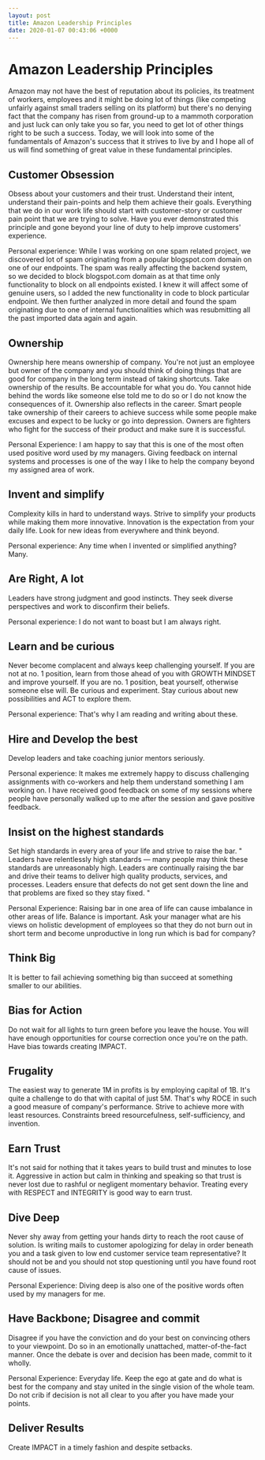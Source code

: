 ```yaml
---
layout: post
title: Amazon Leadership Principles
date: 2020-01-07 00:43:06 +0000
---
```


# Amazon Leadership Principles

Amazon may not have the best of reputation about its policies, its treatment of workers, employees and it might be doing lot of things (like competing unfairly against small traders selling on its platform) but there's no denying fact that the company has risen from ground-up to a mammoth corporation and just luck can only take you so far, you need to get lot of other things right to be such a success. Today, we will look into some of the fundamentals of Amazon's success that it strives to live by and I hope all of us will find something of great value in these fundamental principles. 

## Customer Obsession

Obsess about your customers and their trust. Understand their intent, understand their pain-points and help them achieve their goals. Everything that we do in our work life should start with customer-story or customer pain point that we are trying to solve. Have you ever demonstrated this principle and gone beyond your line of duty to help improve customers' experience.

Personal experience: While I was working on one spam related project, we discovered lot of spam originating from a popular blogspot.com domain on one of our endpoints. The spam was really affecting the backend system, so we decided to block blogspot.com domain as at that time only functionality to block on all endpoints existed. I knew it will affect some of genuine users, so I added the new functionality in code to block particular endpoint. We then further analyzed in more detail and found the spam originating due to one of internal functionalities which was resubmitting all the past imported data again and again.

## Ownership

Ownership here means ownership of company. You're not just an employee but owner of the company and you should think of doing things that are good for company in the long term instead of taking shortcuts. Take ownership of the results. Be accountable for what you do. You cannot hide behind the words like someone else told me to do so or I do not know the consequences of it. Ownership also reflects in the career. Smart people take ownership of their careers to achieve success while some people make excuses and expect to be lucky or go into depression. Owners are fighters who fight for the success of their product and make sure it is successful.

Personal Experience: I am happy to say that this is one of the most often used positive word used by my managers. Giving feedback on internal systems and processes is one of the way I like to help the company beyond my assigned area of work.

## Invent and simplify

Complexity kills in hard to understand ways. Strive to simplify your products while making them more innovative. Innovation is the expectation from your daily life. Look for new ideas from everywhere and think beyond.

Personal experience: Any time when I invented or simplified anything? Many. 

## Are Right, A lot

Leaders have strong judgment and good instincts. They seek diverse perspectives and work to disconfirm their beliefs.

Personal experience: I do not want to boast but I am always right.

## Learn and be curious

Never become complacent and always keep challenging yourself. If you are not at no. 1 position, learn from those ahead of you with GROWTH MINDSET and improve yourself. If you are no. 1 position, beat yourself, otherwise someone else will. Be curious and experiment. Stay curious about new possibilities and ACT to explore them.

Personal experience: That's why I am reading and writing about these.

## Hire and Develop the best

Develop leaders and take coaching junior mentors seriously.

Personal experience: It makes me extremely happy to discuss challenging assignments with co-workers and help them understand something I am working on. I have received good feedback on some of my sessions where people have personally walked up to me after the session and gave positive feedback.

## Insist on the highest standards

Set high standards in every area of your life and strive to raise the bar. " Leaders have relentlessly high standards — many people may think these standards are unreasonably high. Leaders are continually raising the bar and drive their teams to deliver high quality products, services, and processes. Leaders ensure that defects do not get sent down the line and that problems are fixed so they stay fixed. "

Personal Experience: Raising bar in one area of life can cause imbalance in other areas of life. Balance is important. Ask your manager what are his views on holistic development of employees so that they do not burn out in short term and become unproductive in long run which is bad for company?

## Think Big

It is better to fail achieving something big than succeed at something smaller to our abilities. 

## Bias for Action

Do not wait for all lights to turn green before you leave the house. You will have enough opportunities for course correction once you're on the path. Have bias towards creating IMPACT.

## Frugality

The easiest way to generate 1M in profits is by employing capital of 1B. It's quite a challenge to do that with capital of just 5M. That's why ROCE in such a good measure of company's performance. Strive to achieve more with least resources. Constraints breed resourcefulness, self-sufficiency, and invention.  

## Earn Trust

It's not said for nothing that it takes years to build trust and minutes to lose it. Aggressive in action but calm in thinking and speaking so that trust is never lost due to rashful or negligent momentary behavior. Treating every with RESPECT and INTEGRITY is good way to earn trust.

## Dive Deep

Never shy away from getting your hands dirty to reach the root cause of solution. Is writing mails to customer apologizing for delay in order beneath you and a task given to low end customer service team representative? It should not be and you should not stop questioning until you have found root cause of issues. 

Personal Experience: Diving deep is also one of the positive words often used by my managers for me.

## Have Backbone; Disagree and commit

Disagree if you have the conviction and do your best on convincing others to your viewpoint. Do so in an emotionally unattached, matter-of-the-fact manner. Once the debate is over and decision has been made, commit to it wholly.

Personal Experience: Everyday life. Keep the ego at gate and do what is best for the company and stay united in the single vision of the whole team. Do not crib if decision is not all clear to you after you have made your points.

## Deliver Results

Create IMPACT in a timely fashion and despite setbacks.